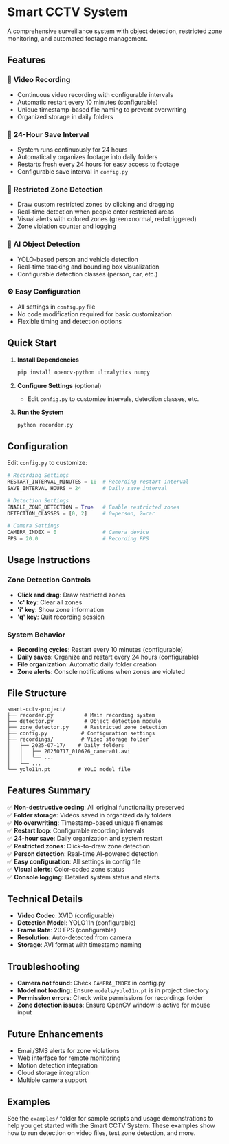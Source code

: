 # Smart CCTV System

A comprehensive surveillance system with object detection, restricted zone monitoring, and automated footage management.

## Features

### 🎥 **Video Recording**
- Continuous video recording with configurable intervals
- Automatic restart every 10 minutes (configurable)
- Unique timestamp-based file naming to prevent overwriting
- Organized storage in daily folders

### 🔄 **24-Hour Save Interval**
- System runs continuously for 24 hours
- Automatically organizes footage into daily folders
- Restarts fresh every 24 hours for easy access to footage
- Configurable save interval in `config.py`

### 🚫 **Restricted Zone Detection**
- Draw custom restricted zones by clicking and dragging
- Real-time detection when people enter restricted areas
- Visual alerts with colored zones (green=normal, red=triggered)
- Zone violation counter and logging

### 🤖 **AI Object Detection**
- YOLO-based person and vehicle detection
- Real-time tracking and bounding box visualization
- Configurable detection classes (person, car, etc.)

### ⚙️ **Easy Configuration**
- All settings in `config.py` file
- No code modification required for basic customization
- Flexible timing and detection options

## Quick Start

1. **Install Dependencies**
   ```bash
   pip install opencv-python ultralytics numpy
   ```

2. **Configure Settings** (optional)
   - Edit `config.py` to customize intervals, detection classes, etc.

3. **Run the System**
   ```bash
   python recorder.py
   ```

## Configuration

Edit `config.py` to customize:

```python
# Recording Settings
RESTART_INTERVAL_MINUTES = 10  # Recording restart interval
SAVE_INTERVAL_HOURS = 24       # Daily save interval

# Detection Settings
ENABLE_ZONE_DETECTION = True   # Enable restricted zones
DETECTION_CLASSES = [0, 2]     # 0=person, 2=car

# Camera Settings
CAMERA_INDEX = 0               # Camera device
FPS = 20.0                     # Recording FPS
```

## Usage Instructions

### **Zone Detection Controls**
- **Click and drag**: Draw restricted zones
- **'c' key**: Clear all zones
- **'i' key**: Show zone information
- **'q' key**: Quit recording session

### **System Behavior**
- **Recording cycles**: Restart every 10 minutes (configurable)
- **Daily saves**: Organize and restart every 24 hours (configurable)
- **File organization**: Automatic daily folder creation
- **Zone alerts**: Console notifications when zones are violated

## File Structure

```
smart-cctv-project/
├── recorder.py          # Main recording system
├── detector.py          # Object detection module
├── zone_detector.py     # Restricted zone detection
├── config.py           # Configuration settings
├── recordings/         # Video storage folder
│   ├── 2025-07-17/    # Daily folders
│   │   ├── 20250717_010626_camera01.avi
│   │   └── ...
│   └── ...
└── yolo11n.pt         # YOLO model file
```

## Features Summary

✅ **Non-destructive coding**: All original functionality preserved  
✅ **Folder storage**: Videos saved in organized daily folders  
✅ **No overwriting**: Timestamp-based unique filenames  
✅ **Restart loop**: Configurable recording intervals  
✅ **24-hour save**: Daily organization and system restart  
✅ **Restricted zones**: Click-to-draw zone detection  
✅ **Person detection**: Real-time AI-powered detection  
✅ **Easy configuration**: All settings in config file  
✅ **Visual alerts**: Color-coded zone status  
✅ **Console logging**: Detailed system status and alerts  

## Technical Details

- **Video Codec**: XVID (configurable)
- **Detection Model**: YOLO11n (configurable)
- **Frame Rate**: 20 FPS (configurable)
- **Resolution**: Auto-detected from camera
- **Storage**: AVI format with timestamp naming

## Troubleshooting

- **Camera not found**: Check `CAMERA_INDEX` in config.py
- **Model not loading**: Ensure `models/yolo11n.pt` is in project directory
- **Permission errors**: Check write permissions for recordings folder
- **Zone detection issues**: Ensure OpenCV window is active for mouse input

## Future Enhancements

- Email/SMS alerts for zone violations
- Web interface for remote monitoring
- Motion detection integration
- Cloud storage integration
- Multiple camera support

## Examples

See the `examples/` folder for sample scripts and usage demonstrations to help you get started with the Smart CCTV System. These examples show how to run detection on video files, test zone detection, and more.